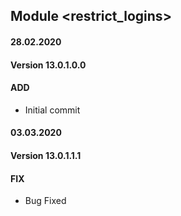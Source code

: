 ## Module <restrict_logins>

#### 28.02.2020
#### Version 13.0.1.0.0
#### ADD
- Initial commit

#### 03.03.2020
#### Version 13.0.1.1.1
#### FIX
- Bug Fixed
